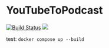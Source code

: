 # YouTubeToPodcast

[![Build Status](https://travis-ci.org/vonProteus/YouTubeToPodcast.svg?branch=master)](https://travis-ci.org/vonProteus/YouTubeToPodcast)
[![](https://images.microbadger.com/badges/image/vonproteus/youtube-to-podcast.svg)](https://microbadger.com/images/vonproteus/youtube-to-podcast "Get your own image badge on microbadger.com")

test:
`docker compose up --build `
